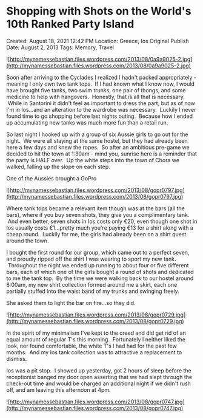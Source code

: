 # Shopping with Shots on the World's 10th Ranked Party Island

Created: August 18, 2021 12:42 PM
Location: Greece, Ios
Original Publish Date: August 2, 2013
Tags: Memory, Travel

![http://mynamessebastian.files.wordpress.com/2013/08/0a9a9025-2.jpg](http://mynamessebastian.files.wordpress.com/2013/08/0a9a9025-2.jpg)

Soon after arriving to the Cyclades I realized I hadn't packed appropriately - meaning I only own two tank tops.  If I had known what I know now, I would have brought five tanks, two swim trunks, one pair of thongs, and some medicine to help with hangovers.  Honestly, that is all that is necessary.  While in Santorini it didn't feel as important to dress the part, but as of now I'm in Ios...and an alteration to the wardrobe was necessary.  Luckily I never found time to go shopping before last nights outing.  Because how I ended up accumulating new tanks was much more fun than a retail run.

So last night I hooked up with a group of six Aussie girls to go out for the night.  We were all staying at the same hostel, but they had already been here a few days and knew the ropes.  So after an ambitious pre-game we decided to hit the town at 1:30am - mind you, sunrise here is a reminder that the party is HALF over.  Up the white steps into the town of Chora we walked, falling up the slope on each step.

One of the Aussies brought a GoPro

![http://mynamessebastian.files.wordpress.com/2013/08/gopr0797.jpg](http://mynamessebastian.files.wordpress.com/2013/08/gopr0797.jpg)

Where tank tops became a relevant item though was at the bars (all the bars), where if you buy seven shots, they give you a complimentary tank.  And even better, seven shots in Ios costs only €20, even though one shot in Ios usually costs €1...pretty much you're paying €13 for a shirt along with a cheap round.  Luckily for me, the girls had already been on a shirt quest around the town.

I bought the first round for our group, which came out to a perfect seven, and proudly ripped off the shirt I was wearing to sport my new tank.  Throughout the night we ended up running to about four or five different bars, each of which one of the girls bought a round of shots and dedicated to me the tank top.  By the time we were walking back to our hostel around 8:00am, my new shirt collection formed around me a skirt, each one partially stuffed into the waist band of my trunks and swinging freely.

She asked them to light the bar on fire...so they did.

![http://mynamessebastian.files.wordpress.com/2013/08/gopr0729.jpg](http://mynamessebastian.files.wordpress.com/2013/08/gopr0729.jpg)

In the spirit of my minimalism I've kept to the creed and did get rid of an equal amount of regular T's this morning.  Fortunately I neither liked the look, nor found comfortable, the white T's I had had for the past few months.  And my Ios tank collection was to attractive a replacement to dismiss.

Ios was a pit stop.  I showed up yesterday, got 2 hours of sleep before the receptionist banged my door open asserting that we had slept through the check-out time and would be charged an additional night if we didn't rush off, and am leaving this afternoon at 4pm.

![http://mynamessebastian.files.wordpress.com/2013/08/gopr0747.jpg](http://mynamessebastian.files.wordpress.com/2013/08/gopr0747.jpg)